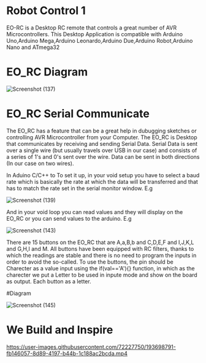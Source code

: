 # Robot Control 1
EO-RC is a Desktop RC remote that controls a great number of AVR Microcontrollers. This Desktop Application is compatible with Arduino Uno,Arduino Mega,Arduino Leonardo,Arduino Due,Arduino Robot,Arduino Nano and ATmega32

#                                                              EO_RC Diagram
![Screenshot (137)](https://user-images.githubusercontent.com/72227750/193684569-91009c61-b7a6-4eec-a12b-6bbc42e22785.png)


# EO_RC Serial Communicate
The EO_RC has a feature that can be a great help in dubugging sketches or controlling AVR Microcontroller from your Computer. The EO_RC is Desktop that communicates by receiving and sending Serial Data.
Serial Data is sent over a single wire (but usually travels over USB in our case) and consists of a series of 1's and 0's sent over the wire. Data can be sent in both directions (In our case on two wires).

In Aduino C/C++ to To set it up, in your void setup you have to select a baud rate which is basically the rate at which the data will be transferred and that has to match the rate set in the serial monitor window. E.g

![Screenshot (139)](https://user-images.githubusercontent.com/72227750/193691312-62e0324e-1350-489f-83d2-afb9b4f1bb39.png)

And in your void loop you can read values and they will display on the EO_RC or you can send values to the arduino. E.g

![Screenshot (143)](https://user-images.githubusercontent.com/72227750/193693958-fad500d4-6d36-432f-a81d-8c4db93e7859.png)


There are 15 buttons on the EO_RC that are A,a,B,b and C,D,E,F and I,J,K,L and G,H,I and M. All buttons have been equipped with RC filters, thanks to which the readings are stable and there is no need to program the inputs in order to avoid the so-called. 
To use the buttons, the pin should be Charecter as a value input using the if(val=='A'){} function, in which as the charecter we put a Letter  to be used in inpute mode and show on the board as output. Each button as a letter.

#Diagram 

![Screenshot (145)](https://user-images.githubusercontent.com/72227750/193697946-e9f1bc78-5fed-487e-936e-4ebd2d6e3637.png)

# We Build and Inspire



https://user-images.githubusercontent.com/72227750/193698791-fb146057-8d89-4197-b44b-1c188ac2bcda.mp4


